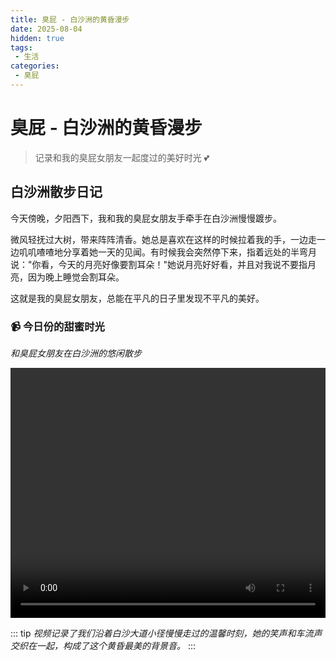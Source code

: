 ```yaml
---
title: 臭屁 - 白沙洲的黄昏漫步
date: 2025-08-04
hidden: true
tags:
 - 生活
categories:
 - 臭屁
---
```


# 臭屁 - 白沙洲的黄昏漫步

> 记录和我的臭屁女朋友一起度过的美好时光 💕

## 白沙洲散步日记

今天傍晚，夕阳西下，我和我的臭屁女朋友手牵手在白沙洲慢慢踱步。

微风轻抚过大树，带来阵阵清香。她总是喜欢在这样的时候拉着我的手，一边走一边叽叽喳喳地分享着她一天的见闻。有时候我会突然停下来，指着远处的半弯月说："你看，今天的月亮好像要割耳朵！"她说月亮好好看，并且对我说不要指月亮，因为晚上睡觉会割耳朵。

这就是我的臭屁女朋友，总能在平凡的日子里发现不平凡的美好。

### 📹 今日份的甜蜜时光

*和臭屁女朋友在白沙洲的悠闲散步*

<video width="100%" height="400" controls>
  <source src="https://img-bed.syuanquanke.cn/img/blog/choupi001/IMG_3949.MOV" type="video/mp4">
  <source src="https://api.suyanw.cn/meinv/" type="video/mp4">
  您的浏览器不支持视频播放。
</video>


::: tip
*视频记录了我们沿着白沙大道小径慢慢走过的温馨时刻，她的笑声和车流声交织在一起，构成了这个黄昏最美的背景音。*
:::




